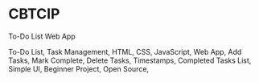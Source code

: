 # CBTCIP 
To-Do List Web App

To-Do List,
Task Management,
HTML,
CSS,
JavaScript,
Web App,
Add Tasks,
Mark Complete,
Delete Tasks,
Timestamps,
Completed Tasks List,
Simple UI,
Beginner Project,
Open Source,
